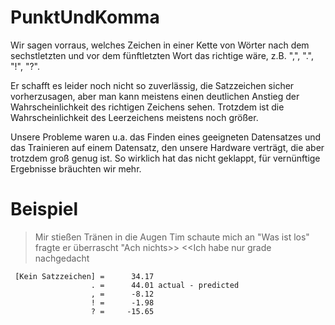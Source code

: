 # PunktUndKomma
Wir sagen vorraus, welches Zeichen in einer Kette von Wörter nach dem sechstletzten und vor dem fünftletzten Wort das richtige wäre, z.B. ",", ".", "!", "?".

Er schafft es leider noch nicht so zuverlässig, die Satzzeichen sicher vorherzusagen, aber man kann meistens einen deutlichen Anstieg der Wahrscheinlichkeit des richtigen Zeichens sehen. Trotzdem ist die Wahrscheinlichkeit des Leerzeichens meistens noch größer.

Unsere Probleme waren u.a. das Finden eines geeigneten Datensatzes und das Trainieren auf einem Datensatz, den unsere Hardware verträgt, die aber trotzdem groß genug ist. So wirklich hat das nicht geklappt, für vernünftige Ergebnisse bräuchten wir mehr.

# Beispiel

> Mir stießen Tränen in die Augen Tim schaute mich an "Was ist los" fragte er überrascht "Ach nichts>> <<Ich habe nur grade nachgedacht

```
 [Kein Satzzeichen] =      34.17 
                  . =      44.01 actual - predicted
                  , =      -8.12 
                  ! =      -1.98 
                  ? =     -15.65
```
